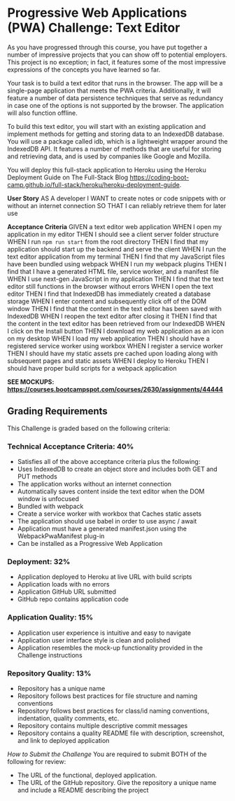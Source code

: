 # Progressive Web Applications (PWA) Challenge: Text Editor

As you have progressed through this course, you have put together a number of impressive projects that you can show off to potential employers. This project is no exception; in fact, it features some of the most impressive expressions of the concepts you have learned so far.

Your task is to build a text editor that runs in the browser. The app will be a single-page application that meets the PWA criteria. Additionally, it will feature a number of data persistence techniques that serve as redundancy in case one of the options is not supported by the browser. The application will also function offline.

To build this text editor, you will start with an existing application and implement methods for getting and storing data to an IndexedDB database. You will use a package called idb, which is a lightweight wrapper around the IndexedDB API. It features a number of methods that are useful for storing and retrieving data, and is used by companies like Google and Mozilla.

You will deploy this full-stack application to Heroku using the Heroku Deployment Guide on The Full-Stack Blog <https://coding-boot-camp.github.io/full-stack/heroku/heroku-deployment-guide>.

**User Story**
AS A developer
I WANT to create notes or code snippets with or without an internet connection
SO THAT I can reliably retrieve them for later use

**Acceptance Criteria**
GIVEN a text editor web application
WHEN I open my application in my editor
THEN I should see a client server folder structure
WHEN I run `npm run start` from the root directory
THEN I find that my application should start up the backend and serve the client
WHEN I run the text editor application from my terminal
THEN I find that my JavaScript files have been bundled using webpack
WHEN I run my webpack plugins
THEN I find that I have a generated HTML file, service worker, and a manifest file
WHEN I use next-gen JavaScript in my application
THEN I find that the text editor still functions in the browser without errors
WHEN I open the text editor
THEN I find that IndexedDB has immediately created a database storage
WHEN I enter content and subsequently click off of the DOM window
THEN I find that the content in the text editor has been saved with IndexedDB
WHEN I reopen the text editor after closing it
THEN I find that the content in the text editor has been retrieved from our IndexedDB
WHEN I click on the Install button
THEN I download my web application as an icon on my desktop
WHEN I load my web application
THEN I should have a registered service worker using workbox
WHEN I register a service worker
THEN I should have my static assets pre cached upon loading along with subsequent pages and static assets
WHEN I deploy to Heroku
THEN I should have proper build scripts for a webpack application

**SEE MOCKUPS: <https://courses.bootcampspot.com/courses/2630/assignments/44444>**

## Grading Requirements

This Challenge is graded based on the following criteria:

### Technical Acceptance Criteria: 40%

- Satisfies all of the above acceptance criteria plus the following:
- Uses IndexedDB to create an object store and includes both GET and PUT methods
- The application works without an internet connection
- Automatically saves content inside the text editor when the DOM window is unfocused
- Bundled with webpack
- Create a service worker with workbox that Caches static assets
- The application should use babel in order to use async / await
- Application must have a generated manifest.json using the WebpackPwaManifest plug-in
- Can be installed as a Progressive Web Application

### Deployment: 32%

- Application deployed to Heroku at live URL with build scripts
- Application loads with no errors
- Application GitHub URL submitted
- GitHub repo contains application code

### Application Quality: 15%

- Application user experience is intuitive and easy to navigate
- Application user interface style is clean and polished
- Application resembles the mock-up functionality provided in the Challenge instructions

### Repository Quality: 13%

- Repository has a unique name
- Repository follows best practices for file structure and naming conventions
- Repository follows best practices for class/id naming conventions, indentation, quality comments, etc.
- Repository contains multiple descriptive commit messages
- Repository contains a quality README file with description, screenshot, and link to deployed application

*How to Submit the Challenge*
You are required to submit BOTH of the following for review:

- The URL of the functional, deployed application.
- The URL of the GitHub repository. Give the repository a unique name and include a README describing the project
